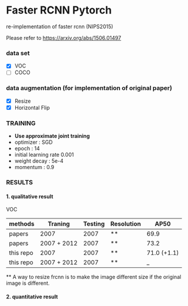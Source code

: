 # Faster RCNN Pytorch 

re-implementation of faster rcnn (NIPS2015)

Please refer to https://arxiv.org/abs/1506.01497

### data set
- [x] VOC  
- [ ] COCO

### data augmentation (for implementation of original paper)
- [x] Resize
- [x] Horizontal Flip

### TRAINING

- **Use approximate joint training**
- optimizer : SGD
- epoch : 14 
- initial learning rate 0.001
- weight decay : 5e-4
- momentum : 0.9

### RESULTS

#### 1. qualitative result

VOC

|methods     |  Traning   |   Testing  | Resolution |   AP50          |
|------------|------------|------------|------------| --------------- |
|papers      |2007        |  2007      | **         |   69.9          |
|papers      |2007 + 2012 |  2007      | **         |   73.2          |
|this repo   |2007        |  2007      | **         |   71.0 (+1.1)   |
|this repo   |2007 + 2012 |  2007      | **         |      _          |

** A way to resize frcnn is to make the image different size if the original image is different.

#### 2. quantitative result

